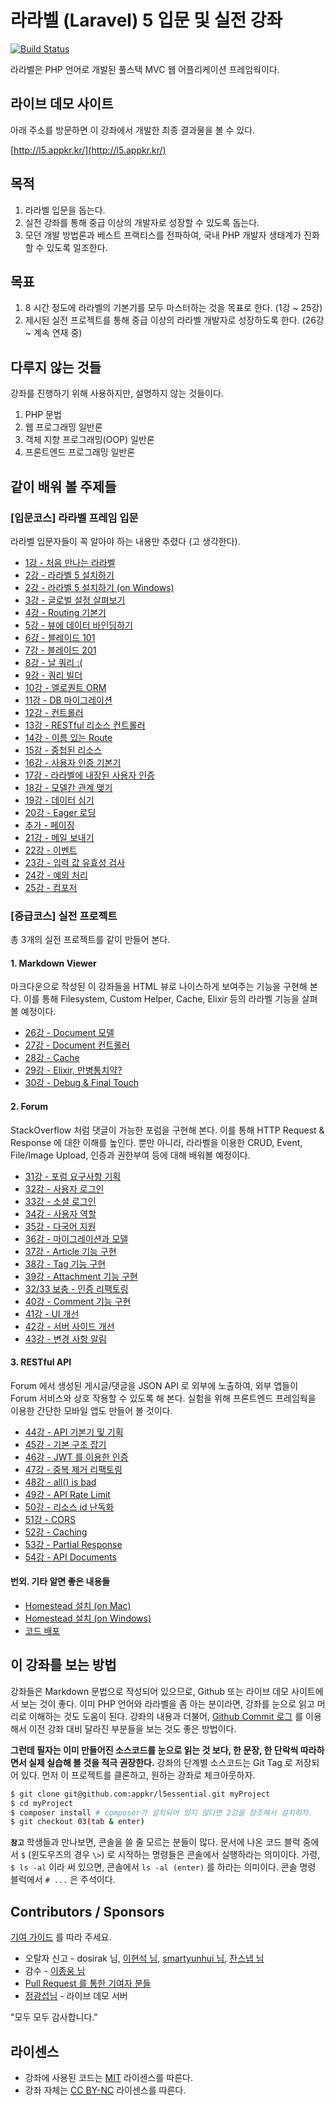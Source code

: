 # 라라벨 (Laravel) 5 입문 및 실전 강좌

[![Build Status](https://travis-ci.org/appkr/l5essential.svg)](https://travis-ci.org/appkr/l5essential)

라라벨은 PHP 언어로 개발된 풀스택 MVC 웹 어플리케이션 프레임웍이다.

## 라이브 데모 사이트

아래 주소를 방문하면 이 강좌에서 개발한 최종 결과물을 볼 수 있다.

[http://l5.appkr.kr/](http://l5.appkr.kr/)

## 목적

1.  라라벨 입문을 돕는다.
2.  실전 강좌를 통해 중급 이상의 개발자로 성장할 수 있도록 돕는다.
3.  모던 개발 방법론과 베스트 프랙티스를 전파하여, 국내 PHP 개발자 생태계가 진화할 수 있도록 일조한다. 
 
## 목표

1.  8 시간 정도에 라라벨의 기본기를 모두 마스터하는 것을 목표로 한다. (1강 ~ 25강)
2.  제시된 실전 프로젝트를 통해 중급 이상의 라라벨 개발자로 성장하도록 한다. (26강 ~ 계속 연재 중)

## 다루지 않는 것들

강좌를 진행하기 위해 사용하지만, 설명하지 않는 것들이다.

1.  PHP 문법
2.  웹 프로그래밍 일반론
3.  객체 지향 프로그래밍(OOP) 일반론
4.  프론트엔드 프로그래밍 일반론

## 같이 배워 볼 주제들

### **[입문코스]** 라라벨 프레임 입문

라라벨 입문자들이 꼭 알아야 하는 내용만 추렸다 (고 생각한다). 

-   [1강 - 처음 만나는 라라벨](lessons/01-welcome.md)
-   [2강 - 라라벨 5 설치하기](lessons/02-hello-laravel.md)
-   [2강 - 라라벨 5 설치하기 (on Windows)](lessons/02-install-on-windows.md)
-   [3강 - 글로벌 설정 살펴보기](lessons/03-configuration.md)
-   [4강 - Routing 기본기](lessons/04-routing-basics.md)
-   [5강 - 뷰에 데이터 바인딩하기](lessons/05-pass-data-to-view.md)
-   [6강 - 블레이드 101](lessons/06-blade-101.md)
-   [7강 - 블레이드 201](lessons/07-blade-201.md)
-   [8강 - 날 쿼리 :(](lessons/08-raw-queries.md)
-   [9강 - 쿼리 빌더](lessons/09-query-builder.md)
-   [10강 - 엘로퀀트 ORM](lessons/10-eloquent.md)
-   [11강 - DB 마이그레이션](lessons/11-migration.md)
-   [12강 - 컨트롤러](lessons/12-controller.md)
-   [13강 - RESTful 리소스 컨트롤러](lessons/13-restful-resource-controller.md)
-   [14강 - 이름 있는 Route](lessons/14-named-routes.md)
-   [15강 - 중첩된 리소스](lessons/15-nested-resources.md)
-   [16강 - 사용자 인증 기본기](lessons/16-authentication.md)
-   [17강 - 라라벨에 내장된 사용자 인증](lessons/17-authentication-201.md)
-   [18강 - 모델간 관계 맺기](lessons/18-eloquent-relationships.md)
-   [19강 - 데이터 심기](lessons/19-seeder.md)
-   [20강 - Eager 로딩](lessons/20-eager-loading.md)
-   [추가 - 페이징](lessons/20-1-pagination.md)
-   [21강 - 메일 보내기](lessons/21-mail.md)
-   [22강 - 이벤트](lessons/22-events.md)
-   [23강 - 입력 값 유효성 검사](lessons/23-validation.md)
-   [24강 - 예외 처리](lessons/24-exception-handling.md)
-   [25강 - 컴포저](lessons/25-composer.md)

### **[중급코스]** 실전 프로젝트

총 3개의 실전 프로젝트를 같이 만들어 본다.

#### 1. Markdown Viewer

마크다운으로 작성된 이 강좌들을 HTML 뷰로 나이스하게 보여주는 기능을 구현해 본다. 이를 통해 Filesystem, Custom Helper, Cache, Elixir 등의 라라벨 기능을 살펴볼 예정이다.

-   [26강 - Document 모델](lessons/26-document-model.md)
-   [27강 - Document 컨트롤러](lessons/27-document-controller.md)
-   [28강 - Cache](lessons/28-cache.md)
-   [29강 - Elixir, 만병통치약?](lessons/29-elixir.md)
-   [30강 - Debug & Final Touch](lessons/30-final-touch.md)

#### 2. Forum

StackOverflow 처럼 댓글이 가능한 포럼을 구현해 본다. 이를 통해 HTTP Request &amp; Response 에 대한 이해를 높인다. 뿐만 아니라, 라라벨을 이용한 CRUD, Event, File/Image Upload, 인증과 권한부여 등에 대해 배워볼 예정이다.

-   [31강 - 포럼 요구사항 기획](lessons/31-forum-features.md)
-   [32강 - 사용자 로그인](lessons/32-login.md)
-   [33강 - 소셜 로그인](lessons/33-social-login.md)
-   [34강 - 사용자 역할](lessons/34-role.md)
-   [35강 - 다국어 지원](lessons/35-locale.md)
-   [36강 - 마이그레이션과 모델](lessons/36-models.md)
-   [37강 - Article 기능 구현](lessons/37-articles.md)
-   [38강 - Tag 기능 구현](lessons/38-tags.md)
-   [39강 - Attachment 기능 구현](lessons/39-attachments.md)
-   [32/33 보충 - 인증 리팩토링](lessons/32n33-auth-refactoring.md)
-   [40강 - Comment 기능 구현](lessons/40-comments.md)
-   [41강 - UI 개선](lessons/41-ui-makeup.md)
-   [42강 - 서버 사이드 개선](lessons/42-be-makeup.md)
-   [43강 - 변경 사항 알림](lessons/43-change-note.md)

#### 3. RESTful API

Forum 에서 생성된 게시글/댓글을 JSON API 로 외부에 노출하여, 외부 앱들이 Forum 서비스와 상호 작용할 수 있도록 해 본다. 실험을 위해 프론트엔드 프레임웍을 이용한 간단한 모바일 앱도 만들어 볼 것이다.
 
-   [44강 - API 기본기 및 기획](lessons/44-api-basic.md)
-   [45강 - 기본 구조 잡기](lessons/45-api-big-picture.md)
-   [46강 - JWT 를 이용한 인증](lessons/46-jwt.md)
-   [47강 - 중복 제거 리팩토링](lessons/47-dry-refactoring.md)
-   [48강 - all() is bad](lessons/48-all-is-bad.md)
-   [49강 - API Rate Limit](lessons/49-rate-limit.md)
-   [50강 - 리소스 id 난독화](lessons/50-id-obfuscation.md)
-   [51강 - CORS](lessons/51-cors.md)
-   [52강 - Caching](lessons/52-caching.md)
-   [53강 - Partial Response](lessons/53-partial-response.md)
-   [54강 - API Documents](lessons/54-api-docs.md)

#### 번외. 기타 알면 좋은 내용들

-   [Homestead 설치 (on Mac)](lessons/02-install-homestead-osx.md)
-   [Homestead 설치 (on Windows)](lessons/02-install-homestead-windows.md)
-   [코드 배포](lessons/999-code-release.md)

## 이 강좌를 보는 방법

강좌들은 Markdown 문법으로 작성되어 있으므로, Github 또는 라이브 데모 사이트에서 보는 것이 좋다. 이미 PHP 언어와 라라벨을 좀 아는 분이라면, 강좌를 눈으로 읽고 머리로 이해하는 것도 도움이 된다. 강좌의 내용과 더불어, [Github Commit 로그](https://github.com/appkr/l5essential/commits/master) 를 이용해서 이전 강좌 대비 달라진 부분들을 보는 것도 좋은 방법이다. 

**그런데 필자는 이미 만들어진 소스코드를 눈으로 읽는 것 보다, 한 문장, 한 단락씩 따라하면서 실제 실습해 볼 것을 적극 권장한다.** 강좌의 단계별 소스코드는 Git Tag 로 저장되어 있다. 먼저 이 프로젝트를 클론하고, 원하는 강좌로 체크아웃하자. 

```bash
$ git clone git@github.com:appkr/l5essential.git myProject
$ cd myProject
$ composer install # composer가 설치되어 있지 않다면 2강을 참조해서 설치하자.
$ git checkout 03(tab & enter)
```

**`참고`** 학생들과 만나보면, 콘솔을 쓸 줄 모르는 분들이 많다. 문서에 나온 코드 블럭 중에서 `$` (윈도우즈의 경우 `\>`) 로 시작하는 명령들은 콘솔에서 실행하라는 의미이다. 가령, `$ ls -al` 이라 써 있으면, 콘솔에서 `ls -al (enter)` 를 하라는 의미이다. 콘솔 명령 블럭에서 `# ...` 은 주석이다.

## Contributors / Sponsors

[기여 가이드](CONTRIBUTING.md) 를 따라 주세요.

-   오탈자 신고 - dosirak 님, [이현석 님](https://www.facebook.com/leehs), [smartyunhui 님](https://github.com/smartyunhui), [찬스냅 님](https://www.facebook.com/chansnapit)
-   감수 - [이종웅 님](https://www.facebook.com/jongwoong.lee.71)
-   [Pull Request 를 통한 기여자 분들](https://github.com/appkr/l5essential/graphs/contributors)
-   [정광섭님](https://github.com/lesstif) - 라이브 데모 서버

"모두 모두 감사합니다."

## 라이센스

- 강좌에 사용된 코드는 [MIT](https://raw.githubusercontent.com/appkr/l5essential/master/LICENSE) 라이센스를 따른다.
- 강좌 자체는 [CC BY-NC](https://creativecommons.org/licenses/by-nc/4.0/) 라이센스를 따른다.
